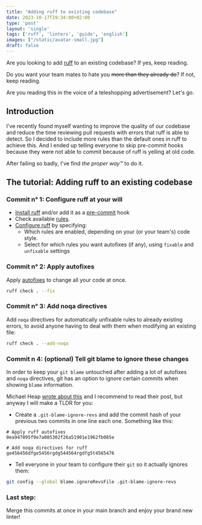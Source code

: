 ```yaml
---                                                                             
title: "Adding ruff to existing codebase"
date: 2023-10-17T19:34:00+02:00
type: 'post'
layout: 'single'
tags: ['ruff', 'linters', 'guide', 'english']
images: ["/static/avatar-small.jpg"]
draft: false
---
```


Are you looking to add [ruff](https://docs.astral.sh/ruff/) to an existing codebase? If yes, keep reading.

Do you want your team mates to hate you ~~more than they already do~~? If not, keep reading.

Are you reading this in the voice of a teleshopping advertisement? Let's go.

## Introduction

I've recently found myself wanting to improve the quality of our codebase and reduce the time reviewing pull requests with errors that ruff is able to detect. So I decided to include more rules than the default ones in ruff to achieve this. And I ended up telling everyone to skip pre-commit hooks because they were not able to commit because of ruff is yelling at old code.

After failing so badly, I've find *the proper way™* to do it.


## The tutorial: Adding ruff to an existing codebase

### Commit n° 1: Configure ruff at your will
 - [Install ruff](https://docs.astral.sh/ruff/installation/) and/or add it as a [pre-commit](https://github.com/astral-sh/ruff-pre-commit) hook
 - Check available [rules](https://docs.astral.sh/ruff/rules/).
 - [Configure ruff](https://docs.astral.sh/ruff/configuration/) by specifying:
   - Which rules are enabled, depending on your (or your team's) code style.
   - Select for which rules you want autofixes (if any), using `fixable` and `unfixable` settings
  
### Commit n° 2: Apply autofixes
Apply [autofixes](https://docs.astral.sh/ruff/configuration/#fixes) to change all your code at once.
```bash
ruff check . --fix
```

### Commit n° 3: Add noqa directives
Add `noqa` directives for automatically unfixable rules to already existing errors, to avoid anyone having to deal with them when modifying an existing file:
```bash
ruff check . --add-noqa
```

### Commit n 4: (optional) Tell git blame to ignore these changes 
In order to keep your `git blame` untouched after adding a lot of autofixes and `noqa` directives, git has an option to ignore certain commits when showing `blame` information. 

Michael Heap [wrote about this](https://www.michaelheap.com/git-ignore-rev/) and I recommend to read their post, but anyway I will make a TLDR for you:
 - Create a `.git-blame-ignore-revs` and add the commit hash of your previous two commits in one line each one. Something like this:
 ```
# Apply ruff autofixes
0ea947095f9e7a085302f26a51901e1962fb085e

# Add noqa directives for ruff
ge456456dfge5456rgdg544564rgdfg5t4565476
```
 - Tell everyone in your team to configure their `git` so it actually ignores them:
```bash
git config --global blame.ignoreRevsFile .git-blame-ignore-revs
```

### Last step: 
Merge this commits at once in your main branch and enjoy your brand new linter!
